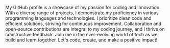 My GitHub profile is a showcase of my passion for coding and innovation. With a diverse range of projects, I demonstrate my proficiency in various programming languages and technologies. I prioritize clean code and efficient solutions, striving for continuous improvement. Collaboration and open-source contributions are integral to my coding journey, and I thrive on constructive feedback. Join me in the ever-evolving world of tech as we build and learn together. Let's code, create, and make a positive impact!
